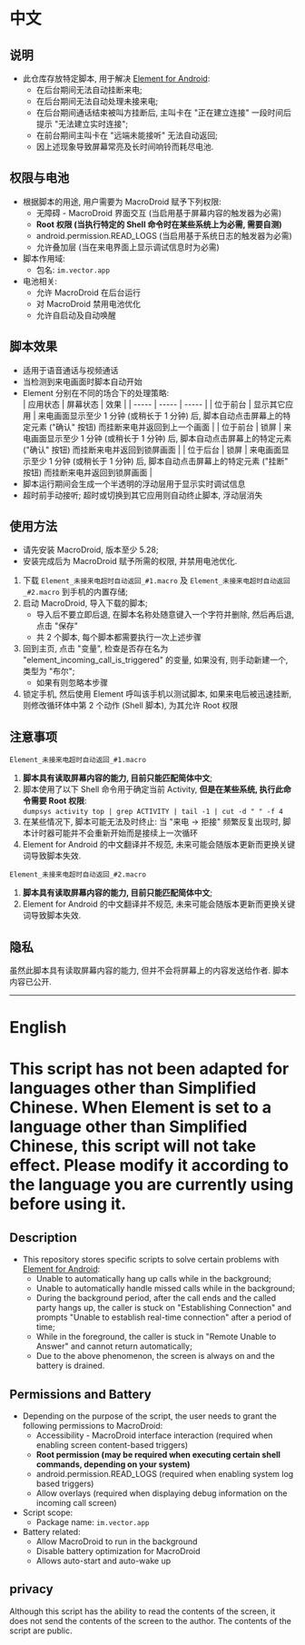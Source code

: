 # 中文
## 说明
- 此仓库存放特定脚本, 用于解决 [Element for Android](https://github.com/vector-im/element-android):
  - 在后台期间无法自动挂断来电;
  - 在后台期间无法自动处理未接来电;
  - 在后台期间通话结束被叫方挂断后, 主叫卡在 "正在建立连接" 一段时间后提示 "无法建立实时连接";
  - 在前台期间主叫卡在 "远端未能接听" 无法自动返回;
  - 因上述现象导致屏幕常亮及长时间响铃而耗尽电池.

## 权限与电池
- 根据脚本的用途, 用户需要为 MacroDroid 赋予下列权限:
  - 无障碍 - MacroDroid 界面交互 (当启用基于屏幕内容的触发器为必需)
  - **Root 权限 (当执行特定的 Shell 命令时在某些系统上为必需, 需要自测)**
  - android.permission.READ_LOGS (当启用基于系统日志的触发器为必需)
  - 允许叠加层 (当在来电界面上显示调试信息时为必需)
- 脚本作用域: 
  - 包名: `im.vector.app`
- 电池相关:
  - 允许 MacroDroid 在后台运行
  - 对 MacroDroid 禁用电池优化
  - 允许自启动及自动唤醒

## 脚本效果
- 适用于语音通话与视频通话
- 当检测到来电画面时脚本自动开始
- Element 分别在不同的场合下的处理策略:  
  | 应用状态 | 屏幕状态 | 效果 |
  | ----- | ----- | ----- |
  | 位于前台 | 显示其它应用 | 来电画面显示至少 1 分钟 (或稍长于 1 分钟) 后, 脚本自动点击屏幕上的特定元素 ("确认" 按钮) 而挂断来电并返回到上一个画面 |
  | 位于前台 | 锁屏 | 来电画面显示至少 1 分钟 (或稍长于 1 分钟) 后, 脚本自动点击屏幕上的特定元素 ("确认" 按钮) 而挂断来电并返回到锁屏画面 |
  | 位于后台 | 锁屏 | 来电画面显示至少 1 分钟 (或稍长于 1 分钟) 后, 脚本自动点击屏幕上的特定元素 ("挂断" 按钮) 而挂断来电并返回到锁屏画面 |
- 脚本运行期间会生成一个半透明的浮动层用于显示实时调试信息
- 超时前手动接听; 超时或切换到其它应用则自动终止脚本, 浮动层消失

## 使用方法
- 请先安装 MacroDroid, 版本至少 5.28;
- 安装完成后为 MacroDroid 赋予所需的权限, 并禁用电池优化.

1. 下载 `Element_未接来电超时自动返回_#1.macro` 及 `Element_未接来电超时自动返回_#2.macro` 到手机的内置存储;
2. 启动 MacroDroid, 导入下载的脚本;
   - 导入后不要立即后退, 在脚本名称处随意键入一个字符并删除, 然后再后退, 点击 "保存"
   - 共 2 个脚本, 每个脚本都需要执行一次上述步骤
4. 回到主页, 点击 "变量", 检查是否存在名为 "element_incoming_call_is_triggered" 的变量, 如果没有, 则手动新建一个, 类型为 "布尔";
   - 如果有则忽略本步骤
5. 锁定手机, 然后使用 Element 呼叫该手机以测试脚本, 如果来电后被迅速挂断, 则修改循环体中第 2 个动作 (Shell 脚本), 为其允许 Root 权限

## 注意事项
`Element_未接来电超时自动返回_#1.macro`
1. **脚本具有读取屏幕内容的能力, 目前只能匹配简体中文**;
2. 脚本使用了以下 Shell 命令用于确定当前 Activity, **但是在某些系统, 执行此命令需要 Root 权限**:  
   `dumpsys activity top | grep ACTIVITY | tail -1 | cut -d " " -f 4`
3. 在某些情况下, 脚本可能无法及时终止:
   当 "来电 -> 拒接" 频繁反复出现时, 脚本计时器可能并不会重新开始而是接续上一次循环
4. Element for Android 的中文翻译并不规范, 未来可能会随版本更新而更换关键词导致脚本失效.

`Element_未接来电超时自动返回_#2.macro`
1. **脚本具有读取屏幕内容的能力, 目前只能匹配简体中文**;
2. Element for Android 的中文翻译并不规范, 未来可能会随版本更新而更换关键词导致脚本失效.

## 隐私
虽然此脚本具有读取屏幕内容的能力, 但并不会将屏幕上的内容发送给作者. 脚本内容已公开.


---
# English
# This script has not been adapted for languages other than Simplified Chinese. When Element is set to a language other than Simplified Chinese, this script will not take effect. Please modify it according to the language you are currently using before using it.

## Description
- This repository stores specific scripts to solve certain problems with [Element for Android](https://github.com/vector-im/element-android):
   - Unable to automatically hang up calls while in the background;
   - Unable to automatically handle missed calls while in the background;
   - During the background period, after the call ends and the called party hangs up, the caller is stuck on "Establishing Connection" and prompts "Unable to establish real-time connection" after a period of time;
   - While in the foreground, the caller is stuck in "Remote Unable to Answer" and cannot return automatically;
   - Due to the above phenomenon, the screen is always on and the battery is drained.

## Permissions and Battery
- Depending on the purpose of the script, the user needs to grant the following permissions to MacroDroid:
   - Accessibility - MacroDroid interface interaction (required when enabling screen content-based triggers)
   - **Root permission (may be required when executing certain shell commands, depending on your system)**
   - android.permission.READ_LOGS (required when enabling system log based triggers)
   - Allow overlays (required when displaying debug information on the incoming call screen)
- Script scope:
   - Package name: `im.vector.app`
- Battery related:
   - Allow MacroDroid to run in the background
   - Disable battery optimization for MacroDroid
   - Allows auto-start and auto-wake up

## privacy
Although this script has the ability to read the contents of the screen, it does not send the contents of the screen to the author. The contents of the script are public.

